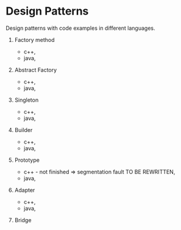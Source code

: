 # Design Patterns
Design patterns with code examples in different languages.

01. Factory method
	- c++,
	- java,

02. Abstract Factory
	- c++,
	- java,

03. Singleton
	- c++,
	- java,

04. Builder
	- c++,
	- java,

05. Prototype
	- c++ - not finished => segmentation fault TO BE REWRITTEN,
	- java,

06. Adapter
	- c++,
	- java,

07. Bridge
